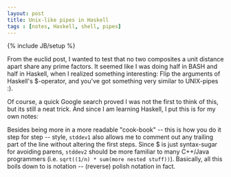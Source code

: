 ```yaml
---
layout: post
title: Unix-like pipes in Haskell
tags : [notes, Haskell, shell, pipes]
---
```

{% include JB/setup %}

From the euclid post, I wanted to test that no two composites a unit distance apart share any prime factors.
It seemed like I was doing half in BASH and half in Haskell, when I realized something interesting: 
Flip the arguments of Haskell's $-operator, and you've got something very similar to UNIX-pipes :).

Of course, a quick Google search proved I was not the first to think of this, but its still a neat trick. 
And since I am learning Haskell, I put this is for my own notes:

<script src="https://gist.github.com/2605824.js?file=pipes.hs"> </script>

Besides being more in a more readable "cook-book" -- this is how you do it step for step -- style, `stddev1` also allows me to comment out any trailing part of the line without altering the first steps. Since $ is just syntax-sugar for avoiding parens, `stddev2` should be more familiar to many C++/Java programmers (i.e. `sqrt((1/n) * sum(more nested stuff))`). Basically, all this boils down to is notation -- (reverse) polish notation in fact.


